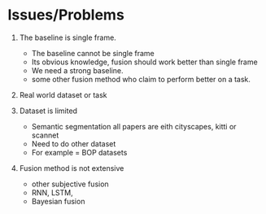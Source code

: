 # Issues/Problems


1. The baseline is single frame.
    - The baseline cannot be single frame
    - Its obvious knowledge, fusion should work better than single frame
    - We need a strong baseline.
    - some other fusion method who claim to perform better on a task.

2. Real world dataset or task

3. Dataset is limited 
    - Semantic segmentation all papers are eith cityscapes, kitti or scannet
    - Need to do other dataset
    - For example = BOP datasets
4. Fusion method is not extensive
    - other subjective fusion
    - RNN, LSTM, 
    - Bayesian fusion
